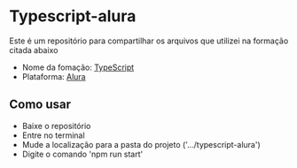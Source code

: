 # Typescript-alura

Este é um repositório para compartilhar os arquivos que utilizei na formação citada abaixo

- Nome da fomação: [TypeScript](https://cursos.alura.com.br/formacao-typescript)
- Plataforma: [Alura](https://cursos.alura.com.br/)

## Como usar
- Baixe o repositório
- Entre no terminal
- Mude a localização para a pasta do projeto ('.../typescript-alura')
- Digite o comando 'npm run start'